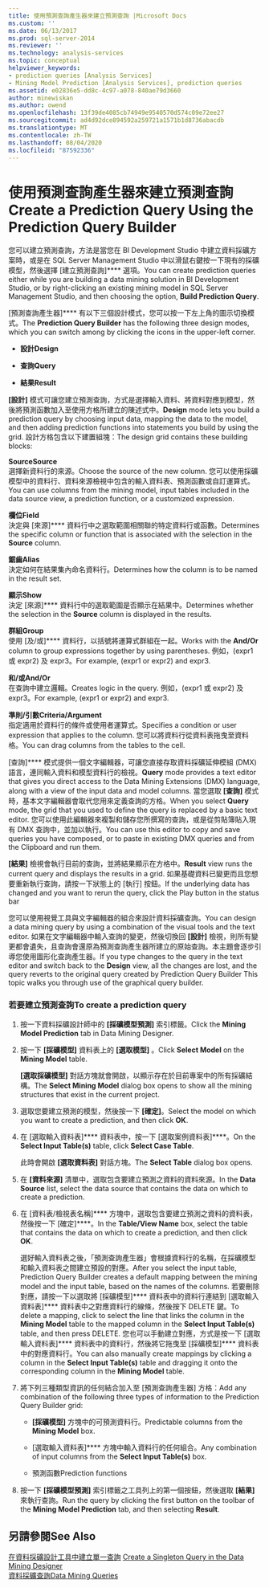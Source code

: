 ```yaml
---
title: 使用預測查詢產生器來建立預測查詢 |Microsoft Docs
ms.custom: ''
ms.date: 06/13/2017
ms.prod: sql-server-2014
ms.reviewer: ''
ms.technology: analysis-services
ms.topic: conceptual
helpviewer_keywords:
- prediction queries [Analysis Services]
- Mining Model Prediction [Analysis Services], prediction queries
ms.assetid: e02836e5-dd8c-4c97-a078-840ae79d3660
author: minewiskan
ms.author: owend
ms.openlocfilehash: 13f39de4085cb74949e9540570d574c09e72ee27
ms.sourcegitcommit: ad4d92dce894592a259721a1571b1d8736abacdb
ms.translationtype: MT
ms.contentlocale: zh-TW
ms.lasthandoff: 08/04/2020
ms.locfileid: "87592336"
---
```

# <a name="create-a-prediction-query-using-the-prediction-query-builder"></a><span data-ttu-id="42637-102">使用預測查詢產生器來建立預測查詢</span><span class="sxs-lookup"><span data-stu-id="42637-102">Create a Prediction Query Using the Prediction Query Builder</span></span>
  <span data-ttu-id="42637-103">您可以建立預測查詢，方法是當您在 BI Development Studio 中建立資料採礦方案時，或是在 SQL Server Management Studio 中以滑鼠右鍵按一下現有的採礦模型，然後選擇 [建立預測查詢]\*\*\*\* 選項。</span><span class="sxs-lookup"><span data-stu-id="42637-103">You can create prediction queries either while you are building a data mining solution in BI Development Studio, or by right-clicking an existing mining model in SQL Server Management Studio, and then choosing the option, **Build Prediction Query**.</span></span>  
  
 <span data-ttu-id="42637-104">[預測查詢產生器]\*\*\*\* 有以下三個設計模式，您可以按一下左上角的圖示切換模式。</span><span class="sxs-lookup"><span data-stu-id="42637-104">The **Prediction Query Builder** has the following three design modes, which you can switch among by clicking the icons in the upper-left corner.</span></span>  
  
-   <span data-ttu-id="42637-105">**設計**</span><span class="sxs-lookup"><span data-stu-id="42637-105">**Design**</span></span>  
  
-   <span data-ttu-id="42637-106">**查詢**</span><span class="sxs-lookup"><span data-stu-id="42637-106">**Query**</span></span>  
  
-   <span data-ttu-id="42637-107">**結果**</span><span class="sxs-lookup"><span data-stu-id="42637-107">**Result**</span></span>  
  
 <span data-ttu-id="42637-108">**[設計]** 模式可讓您建立預測查詢，方式是選擇輸入資料、將資料對應到模型，然後將預測函數加入至使用方格所建立的陳述式中。</span><span class="sxs-lookup"><span data-stu-id="42637-108">**Design** mode lets you build a prediction query by choosing input data, mapping the data to the model, and then adding prediction functions into statements you build by using the grid.</span></span> <span data-ttu-id="42637-109">設計方格包含以下建置組塊：</span><span class="sxs-lookup"><span data-stu-id="42637-109">The design grid contains these building blocks:</span></span>  
  
 <span data-ttu-id="42637-110">**Source**</span><span class="sxs-lookup"><span data-stu-id="42637-110">**Source**</span></span>  
 <span data-ttu-id="42637-111">選擇新資料行的來源。</span><span class="sxs-lookup"><span data-stu-id="42637-111">Choose the source of the new column.</span></span> <span data-ttu-id="42637-112">您可以使用採礦模型中的資料行、資料來源檢視中包含的輸入資料表、預測函數或自訂運算式。</span><span class="sxs-lookup"><span data-stu-id="42637-112">You can use columns from the mining model, input tables included in the data source view, a prediction function, or a customized expression.</span></span>  
  
 <span data-ttu-id="42637-113">**欄位**</span><span class="sxs-lookup"><span data-stu-id="42637-113">**Field**</span></span>  
 <span data-ttu-id="42637-114">決定與 [來源]\*\*\*\* 資料行中之選取範圍相關聯的特定資料行或函數。</span><span class="sxs-lookup"><span data-stu-id="42637-114">Determines the specific column or function that is associated with the selection in the **Source** column.</span></span>  
  
 <span data-ttu-id="42637-115">**鋸齒**</span><span class="sxs-lookup"><span data-stu-id="42637-115">**Alias**</span></span>  
 <span data-ttu-id="42637-116">決定如何在結果集內命名資料行。</span><span class="sxs-lookup"><span data-stu-id="42637-116">Determines how the column is to be named in the result set.</span></span>  
  
 <span data-ttu-id="42637-117">**顯示**</span><span class="sxs-lookup"><span data-stu-id="42637-117">**Show**</span></span>  
 <span data-ttu-id="42637-118">決定 [來源]\*\*\*\* 資料行中的選取範圍是否顯示在結果中。</span><span class="sxs-lookup"><span data-stu-id="42637-118">Determines whether the selection in the **Source** column is displayed in the results.</span></span>  
  
 <span data-ttu-id="42637-119">**群組**</span><span class="sxs-lookup"><span data-stu-id="42637-119">**Group**</span></span>  
 <span data-ttu-id="42637-120">使用 [及/或]\*\*\*\* 資料行，以括號將運算式群組在一起。</span><span class="sxs-lookup"><span data-stu-id="42637-120">Works with the **And/Or** column to group expressions together by using parentheses.</span></span> <span data-ttu-id="42637-121">例如，(expr1 或 expr2) 及 expr3。</span><span class="sxs-lookup"><span data-stu-id="42637-121">For example, (expr1 or expr2) and expr3.</span></span>  
  
 <span data-ttu-id="42637-122">**和/或**</span><span class="sxs-lookup"><span data-stu-id="42637-122">**And/Or**</span></span>  
 <span data-ttu-id="42637-123">在查詢中建立邏輯。</span><span class="sxs-lookup"><span data-stu-id="42637-123">Creates logic in the query.</span></span> <span data-ttu-id="42637-124">例如，(expr1 或 expr2) 及 expr3。</span><span class="sxs-lookup"><span data-stu-id="42637-124">For example, (expr1 or expr2) and expr3.</span></span>  
  
 <span data-ttu-id="42637-125">**準則/引數**</span><span class="sxs-lookup"><span data-stu-id="42637-125">**Criteria/Argument**</span></span>  
 <span data-ttu-id="42637-126">指定適用於資料行的條件或使用者運算式。</span><span class="sxs-lookup"><span data-stu-id="42637-126">Specifies a condition or user expression that applies to the column.</span></span> <span data-ttu-id="42637-127">您可以將資料行從資料表拖曳至資料格。</span><span class="sxs-lookup"><span data-stu-id="42637-127">You can drag columns from the tables to the cell.</span></span>  
  
 <span data-ttu-id="42637-128">[查詢]\*\*\*\* 模式提供一個文字編輯器，可讓您直接存取資料採礦延伸模組 (DMX) 語言，連同輸入資料和模型資料行的檢視。</span><span class="sxs-lookup"><span data-stu-id="42637-128">**Query** mode provides a text editor that gives you direct access to the Data Mining Extensions (DMX) language, along with a view of the input data and model columns.</span></span> <span data-ttu-id="42637-129">當您選取 **[查詢]** 模式時，基本文字編輯器會取代您用來定義查詢的方格。</span><span class="sxs-lookup"><span data-stu-id="42637-129">When you select **Query** mode, the grid that you used to define the query is replaced by a basic text editor.</span></span> <span data-ttu-id="42637-130">您可以使用此編輯器來複製和儲存您所撰寫的查詢，或是從剪貼簿貼入現有 DMX 查詢中，並加以執行。</span><span class="sxs-lookup"><span data-stu-id="42637-130">You can use this editor to copy and save queries you have composed, or to paste in existing DMX queries and from the Clipboard and run them.</span></span>  
  
 <span data-ttu-id="42637-131">**[結果]** 檢視會執行目前的查詢，並將結果顯示在方格中。</span><span class="sxs-lookup"><span data-stu-id="42637-131">**Result** view runs the current query and displays the results in a grid.</span></span> <span data-ttu-id="42637-132">如果基礎資料已變更而且您想要重新執行查詢，請按一下狀態上的 [執行] 按鈕。</span><span class="sxs-lookup"><span data-stu-id="42637-132">If the underlying data has changed and you want to rerun the query, click the Play button in the status bar</span></span>  
  
 <span data-ttu-id="42637-133">您可以使用視覺工具與文字編輯器的組合來設計資料採礦查詢。</span><span class="sxs-lookup"><span data-stu-id="42637-133">You can design a data mining query by using a combination of the visual tools and the text editor.</span></span> <span data-ttu-id="42637-134">如果在文字編輯器中輸入查詢的變更，然後切換回 **[設計]** 檢視，則所有變更都會遺失，且查詢會還原為預測查詢產生器所建立的原始查詢。本主題會逐步引導您使用圖形化查詢產生器。</span><span class="sxs-lookup"><span data-stu-id="42637-134">If you type changes to the query in the text editor and switch back to the **Design** view, all the changes are lost, and the query reverts to the original query created by Prediction Query Builder This topic walks you through use of the graphical query builder.</span></span>  
  
### <a name="to-create-a-prediction-query"></a><span data-ttu-id="42637-135">若要建立預測查詢</span><span class="sxs-lookup"><span data-stu-id="42637-135">To create a prediction query</span></span>  
  
1.  <span data-ttu-id="42637-136">按一下資料採礦設計師中的 **[採礦模型預測]** 索引標籤。</span><span class="sxs-lookup"><span data-stu-id="42637-136">Click the **Mining Model Prediction** tab in Data Mining Designer.</span></span>  
  
2.  <span data-ttu-id="42637-137">按一下 **[採礦模型]** 資料表上的 **[選取模型]** 。</span><span class="sxs-lookup"><span data-stu-id="42637-137">Click **Select Model** on the **Mining Model** table.</span></span>  
  
     <span data-ttu-id="42637-138">**[選取採礦模型]** 對話方塊就會開啟，以顯示存在於目前專案中的所有採礦結構。</span><span class="sxs-lookup"><span data-stu-id="42637-138">The **Select Mining Model** dialog box opens to show all the mining structures that exist in the current project.</span></span>  
  
3.  <span data-ttu-id="42637-139">選取您要建立預測的模型，然後按一下 **[確定]**。</span><span class="sxs-lookup"><span data-stu-id="42637-139">Select the model on which you want to create a prediction, and then click **OK**.</span></span>  
  
4.  <span data-ttu-id="42637-140">在 [選取輸入資料表]\*\*\*\* 資料表中，按一下 [選取案例資料表]\*\*\*\*。</span><span class="sxs-lookup"><span data-stu-id="42637-140">On the **Select Input Table(s)** table, click **Select Case Table**.</span></span>  
  
     <span data-ttu-id="42637-141">此時會開啟 **[選取資料表]** 對話方塊。</span><span class="sxs-lookup"><span data-stu-id="42637-141">The **Select Table** dialog box opens.</span></span>  
  
5.  <span data-ttu-id="42637-142">在 **[資料來源]** 清單中，選取包含要建立預測之資料的資料來源。</span><span class="sxs-lookup"><span data-stu-id="42637-142">In the **Data Source** list, select the data source that contains the data on which to create a prediction.</span></span>  
  
6.  <span data-ttu-id="42637-143">在 [資料表/檢視表名稱]\*\*\*\* 方塊中，選取包含要建立預測之資料的資料表，然後按一下 [確定]\*\*\*\*。</span><span class="sxs-lookup"><span data-stu-id="42637-143">In the **Table/View Name** box, select the table that contains the data on which to create a prediction, and then click **OK**.</span></span>  
  
     <span data-ttu-id="42637-144">選好輸入資料表之後，「預測查詢產生器」會根據資料行的名稱，在採礦模型和輸入資料表之間建立預設的對應。</span><span class="sxs-lookup"><span data-stu-id="42637-144">After you select the input table, Prediction Query Builder creates a default mapping between the mining model and the input table, based on the names of the columns.</span></span> <span data-ttu-id="42637-145">若要刪除對應，請按一下以選取將 [採礦模型]\*\*\*\* 資料表中的資料行連結到 [選取輸入資料表]\*\*\*\* 資料表中之對應資料行的線條，然後按下 DELETE 鍵。</span><span class="sxs-lookup"><span data-stu-id="42637-145">To delete a mapping, click to select the line that links the column in the **Mining Model** table to the mapped column in the **Select Input Table(s)** table, and then press DELETE.</span></span> <span data-ttu-id="42637-146">您也可以手動建立對應，方式是按一下 [選取輸入資料表]\*\*\*\* 資料表中的資料行，然後將它拖曳至 [採礦模型]\*\*\*\* 資料表中的對應資料行。</span><span class="sxs-lookup"><span data-stu-id="42637-146">You can also manually create mappings by clicking a column in the **Select Input Table(s)** table and dragging it onto the corresponding column in the **Mining Model** table.</span></span>  
  
7.  <span data-ttu-id="42637-147">將下列三種類型資訊的任何結合加入至 [預測查詢產生器] 方格：</span><span class="sxs-lookup"><span data-stu-id="42637-147">Add any combination of the following three types of information to the Prediction Query Builder grid:</span></span>  
  
    -   <span data-ttu-id="42637-148">**[採礦模型]** 方塊中的可預測資料行。</span><span class="sxs-lookup"><span data-stu-id="42637-148">Predictable columns from the **Mining Model** box.</span></span>  
  
    -   <span data-ttu-id="42637-149">[選取輸入資料表]\*\*\*\* 方塊中輸入資料行的任何組合。</span><span class="sxs-lookup"><span data-stu-id="42637-149">Any combination of input columns from the **Select Input Table(s)** box.</span></span>  
  
    -   <span data-ttu-id="42637-150">預測函數</span><span class="sxs-lookup"><span data-stu-id="42637-150">Prediction functions</span></span>  
  
8.  <span data-ttu-id="42637-151">按一下 **[採礦模型預測]** 索引標籤之工具列上的第一個按鈕，然後選取 **[結果]** 來執行查詢。</span><span class="sxs-lookup"><span data-stu-id="42637-151">Run the query by clicking the first button on the toolbar of the **Mining Model Prediction** tab, and then selecting **Result**.</span></span>  
  
## <a name="see-also"></a><span data-ttu-id="42637-152">另請參閱</span><span class="sxs-lookup"><span data-stu-id="42637-152">See Also</span></span>  
 <span data-ttu-id="42637-153">[在資料採礦設計工具中建立單一查詢](create-a-singleton-query-in-the-data-mining-designer.md) </span><span class="sxs-lookup"><span data-stu-id="42637-153">[Create a Singleton Query in the Data Mining Designer](create-a-singleton-query-in-the-data-mining-designer.md) </span></span>  
 [<span data-ttu-id="42637-154">資料採礦查詢</span><span class="sxs-lookup"><span data-stu-id="42637-154">Data Mining Queries</span></span>](data-mining-queries.md)  
  
  
